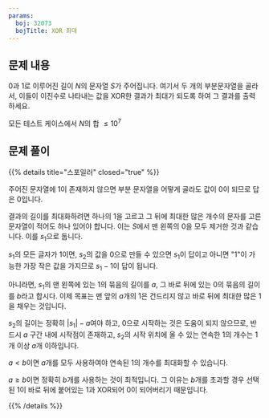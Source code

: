 ```yaml
---
params:
  boj: 32073
  bojTitle: XOR 최대
---
```


## 문제 내용

0과 1로 이루어진 길이 $N$의 문자열 $S$가 주어집니다. 여기서 두 개의 부분문자열을 골라서, 이들이 이진수로 나타내는 값을 XOR한 결과가 최대가 되도록 하여 그 결과를 출력하세요.

모든 테스트 케이스에서 $N$의 합 $\le 10^7$

## 문제 풀이

{{% details title="스포일러" closed="true" %}}

주어진 문자열에 1이 존재하지 않으면 부분 문자열을 어떻게 골라도 값이 0이 되므로 답은 0입니다.

결과의 길이를 최대화하려면 하나의 1을 고르고 그 뒤에 최대한 많은 개수의 문자를 고른 문자열이 적어도 하나 있어야 합니다. 이는 $S$에서 맨 왼쪽의 0을 모두 제거한 것과 같습니다. 이를 $s_1$으로 둡니다.

$s_1$의 모든 글자가 1이면, $s_2$의 값을 0으로 만들 수 있으면 $s_1$이 답이고 아니면 "1"이 가능한 가장 작은 값을 가지므로 $s_1 - 1$이 답이 됩니다.

아니라면, $s_1$의 맨 왼쪽에 있는 1의 묶음의 길이를 $a$, 그 바로 뒤에 있는 0의 묶음의 길이를 $b$라고 합시다. 이제 목표는 맨 앞의 $a$개의 1은 건드리지 않고 바로 뒤에 최대한 많은 1을 채우는 것입니다.

$s_2$의 길이는 정확히 $|s_1| - a$여야 하고, 0으로 시작하는 것은 도움이 되지 않으므로, 반드시 $a$ 구간 내에 시작점이 존재하고, $s_2$의 시작 위치에 올 수 있는 연속한 1의 개수는 1개 이상 $a$개 이하입니다.

$a < b$이면 $a$개를 모두 사용하여야 연속된 1의 개수를 최대화할 수 있습니다.

$a \ge b$이면 정확히 $b$개를 사용하는 것이 최적입니다. 그 이유는 $b$개를 초과할 경우 선택된 1이 바로 뒤에 붙어있는 1과 XOR되어 0이 되어버리기 때문입니다.

{{% /details %}}
